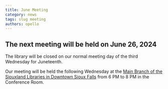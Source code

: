 ```yaml
---
title: June Meeting
category: news
tags: slug meeting
authors: opello
---
```


## The next meeting will be held on June 26, 2024

The library will be closed on our normal meeting day of the third Wednesday for Juneteenth.

Our meeting will be held the following Wednesday at the [Main Branch of the Siouxland Libraries in Downtown Sioux Falls](https://www.google.com/maps/place/Siouxland+Libraries+Downtown+Library/@43.5492177,-96.7289395,17z/data=!3m1!4b1!4m6!3m5!1s0x878eb598e9b48597:0xec1554bb68dcb276!8m2!3d43.5492177!4d-96.7289395!16s%2Fg%2F1tg79jvs) from 6 PM to 8 PM in the Conference Room.
